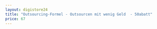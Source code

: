```yaml
---
layout: digistore24
title: "Outsourcing-Formel - Outsourcen mit wenig Geld  - 50abatt"
price: 67
---
```


